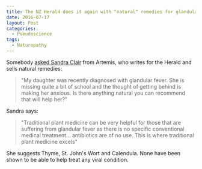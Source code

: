 ```yaml
---
title: The NZ Herald does it again with "natural" remedies for glandular fever
date: 2016-07-17
layout: Post
categories:
  - Pseudoscience
tags:
  - Naturopathy
---
```


Somebody [asked Sandra Clair](http://www.nzherald.co.nz/opinion/news/article.cfm?c_id=466&objectid=11675270) from Artemis, who writes for the Herald and sells natural remedies:

<!-- more -->

> "My daughter was recently diagnosed with glandular fever. She is missing quite a bit of school and the thought of getting behind is making her anxious. Is there anything natural you can recommend that will help her?"

Sandra says:

> "Traditional plant medicine can be very helpful for those that are suffering from glandular fever as there is no specific conventional medical treatment… antibiotics are of no use. This is where traditional plant medicine excels"

She suggests Thyme, St. John's Wort and Calendula. None have been shown to be able to help treat any viral condition.
